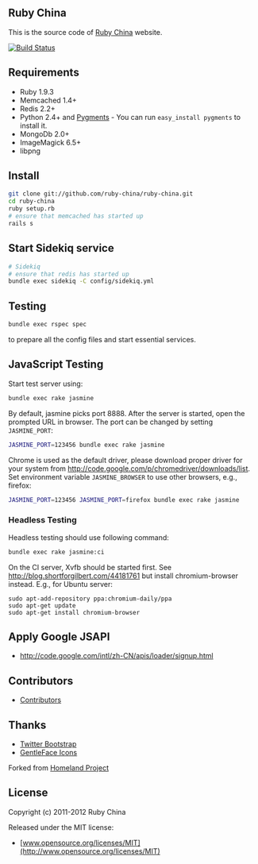 ## Ruby China

This is the source code of [Ruby China](http://ruby-china.org) website.

[![Build
Status](https://secure.travis-ci.org/ruby-china/ruby-china.png?branch=master&.png)](http://travis-ci.org/ruby-china/ruby-china)

## Requirements

* Ruby 1.9.3
* Memcached 1.4+
* Redis 2.2+
* Python 2.4+ and [Pygments](http://pygments.org)  - You can run `easy_install pygments` to install it.
* MongoDb 2.0+
* ImageMagick 6.5+
* libpng

## Install

```bash
git clone git://github.com/ruby-china/ruby-china.git
cd ruby-china
ruby setup.rb
# ensure that memcached has started up
rails s
```

## Start Sidekiq service

```bash
# Sidekiq
# ensure that redis has started up
bundle exec sidekiq -C config/sidekiq.yml
```

## Testing

```bash
bundle exec rspec spec
```

to prepare all the config files and start essential services.

## JavaScript Testing

Start test server using:

```bash
bundle exec rake jasmine
```

By default, jasmine picks port 8888. After the server is started, open the
prompted URL in browser. The port can be changed by setting `JASMINE_PORT`:

```bash
JASMINE_PORT=123456 bundle exec rake jasmine
```

Chrome is used as the default driver, please download proper driver for your
system from <http://code.google.com/p/chromedriver/downloads/list>. Set
environment variable `JASMINE_BROWSER` to use other browsers, e.g., firefox:

```bash
JASMINE_PORT=123456 JASMINE_PORT=firefox bundle exec rake jasmine
```

### Headless Testing

Headless testing should use following command:

```bash
bundle exec rake jasmine:ci
```

On the CI server, Xvfb should be started first. See
<http://blog.shortforgilbert.com/44181761> but install chromium-browser
instead. E.g., for Ubuntu server:

    sudo apt-add-repository ppa:chromium-daily/ppa
    sudo apt-get update
    sudo apt-get install chromium-browser

## Apply Google JSAPI

* http://code.google.com/intl/zh-CN/apis/loader/signup.html

## Contributors

* [Contributors](https://github.com/ruby-china/ruby-china/contributors)

## Thanks

* [Twitter Bootstrap](https://twitter.github.com/bootstrap)
* [GentleFace Icons](http://www.gentleface.com/free_icon_set.html)

Forked from [Homeland Project](https://github.com/huacnlee/homeland)

## License

Copyright (c) 2011-2012 Ruby China

Released under the MIT license:

* [www.opensource.org/licenses/MIT](http://www.opensource.org/licenses/MIT)
